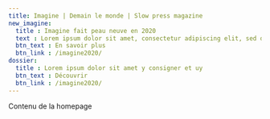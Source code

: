 ```yaml
---
title: Imagine | Demain le monde | Slow press magazine
new_imagine:
  title : Imagine fait peau neuve en 2020
  text : Lorem ipsum dolor sit amet, consectetur adipiscing elit, sed do eiusmod tempor incididunt ut labore et dolore magna aliqua. Ut enim ad minim veniam, quis nostrud exercitation ullamco laboris nisi ut aliquip ex ea commodo consequat. 
  btn_text : En savoir plus
  btn_link : /imagine2020/
dossier:
  title : Lorem ipsum dolor sit amet y consigner et uy
  btn_text : Découvrir
  btn_link : /imagine2020/
---
```


Contenu de la homepage